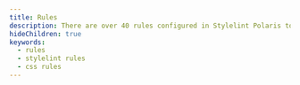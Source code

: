 ```yaml
---
title: Rules
description: There are over 40 rules configured in Stylelint Polaris to help you avoid errors and follow stylistic and non-stylistic conventions while building for the Shopify admin. These rules are grouped into categories that help us measure the Polaris design system's coverage in the Shopify admin code base.
hideChildren: true
keywords:
  - rules
  - stylelint rules
  - css rules
---
```

